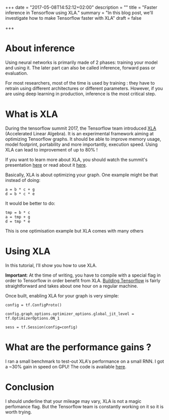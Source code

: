 +++
date = "2017-05-08T14:52:12+02:00"
description = ""
title = "Faster inference in Tensorflow using XLA."
summary = "In this blog post, we'll investigate how to make Tensorflow faster with XLA"
draft = false

+++

# About inference
Using neural networks is primarily made of 2 phases: training your model and using it. The later part can also be called inference, forward pass or evaluation.

For most researchers, most of the time is used by training : they have to retrain using different architectures or different parameters. However, if you are using deep learning in production, inference is the most critical step.

# What is XLA
During the tensorflow summit 2017, the Tensorflow team introduced [XLA](https://www.tensorflow.org/performance/xla/) (Accelerated Linear Algebra). It is an experimental framework aiming at optimizing Tensorflow graphs.
 It should be able to improve memory usage, model footprint, portability and more importantly, execution speed. Using XLA can lead to improvement of up to 80% !

If you want to learn more about XLA, you should watch the summit's presentation
 [here](https://www.youtube.com/watch?v=kAOanJczHA0) or read about it [here](https://www.tensorflow.org/performance/xla/).
 
Basically, XLA is about optimizing your graph. One example might be that instead
of doing:

    a = b * c + g
    d = b * c * e

It would be better to do:

    tmp = b * c
    a = tmp + g
    d = tmp * e
   
This is one optimisation example but XLA comes with many others 

# Using XLA
In this tutorial, I’ll show you how to use XLA.
 
**Important**: At the time of writing, you have to compile with a special flag in order to Tensorflow in order benefit from XLA. [Building Tensorflow](https://www.tensorflow.org/install/install_sources) is fairly straightforward and takes about one hour on a regular machine.

Once built, enabling XLA for your graph is very simple:
   
    config = tf.ConfigProto()
   
    config.graph_options.optimizer_options.global_jit_level = tf.OptimizerOptions.ON_1

    sess = tf.Session(config=config)

# What are the performance gains ?

I ran a small benchmark to test-out XLA's performance on a small RNN. I got a 
~30% gain in speed on GPU! The code is available [here](https://gist.github.com/EliotAndres/5497b763932f03dc46d3089e3b64c341). 

# Conclusion
I should underline that your mileage may vary, XLA is not a magic perfomance flag.
But the Tensorflow team is constantly working on it so it is worth trying.

